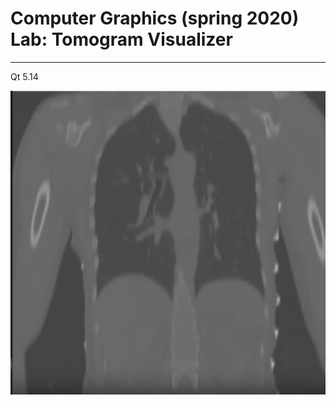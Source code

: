 # Computer Graphics (spring 2020) Lab: Tomogram Visualizer
***
Qt 5.14

![tomogram](tomo_demo.jpg)    
